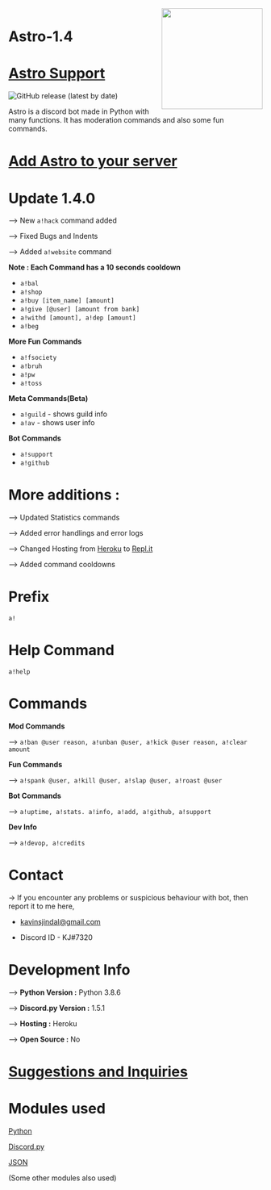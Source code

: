 <img src = "https://cdn.discordapp.com/attachments/800269388372508692/803553437252845598/invert.png" align="right" height="200" width="200">

# Astro-1.4
 
# [Astro Support](https://discord.gg/JaekSMuje9)

 ![GitHub release (latest by date)](https://img.shields.io/github/v/release/kavinjindal/Astro-999?style=for-the-badge)


Astro is a discord bot made in Python with many functions. It has moderation commands and also some fun commands.

# [Add Astro to your server](https://discord.com/api/oauth2/authorize?client_id=795861753627672607&permissions=0&scope=bot)

# Update 1.4.0

--> New `a!hack` command added

--> Fixed Bugs and Indents

--> Added `a!website` command

**Note : Each Command has a 10 seconds cooldown**

* `a!bal`
* `a!shop`
* `a!buy [item_name] [amount]`
* `a!give [@user] [amount from bank]`
* `a!withd [amount], a!dep [amount]`
* `a!beg`

**More Fun Commands**

* `a!fsociety`
* `a!bruh`
* `a!pw`
* `a!toss`

**Meta Commands(Beta)** 
* `a!guild` - shows guild info
* `a!av` - shows user info

**Bot Commands**
* `a!support`
* `a!github`

# More additions : 

--> Updated Statistics commands

--> Added error handlings and error logs

--> Changed Hosting from [Heroku](https://www.heroku.com/) to [Repl.it](https://repl.it/)

--> Added command cooldowns


# Prefix
`a!`

# Help Command
`a!help`

# Commands

**Mod Commands**

--> `a!ban @user reason, a!unban @user, a!kick @user reason, a!clear amount`

**Fun Commands**

--> `a!spank @user, a!kill @user, a!slap @user, a!roast @user`

**Bot Commands**

--> `a!uptime, a!stats. a!info, a!add, a!github, a!support`

**Dev Info**

--> `a!devop, a!credits`

# Contact

-> If you encounter any problems or suspicious behaviour with bot, then report it to me here,

* kavinsjindal@gmail.com

* Discord ID - KJ#7320

# Development Info

--> **Python Version :** Python 3.8.6

--> **Discord.py Version :** 1.5.1

--> **Hosting :** Heroku

--> **Open Source :** No

# [Suggestions and Inquiries](https://github.com/kavinjindal/Astro-999/issues)

# Modules used

[Python](https://www.python.org/)

[Discord.py](https://discordpy.readthedocs.io/en/latest/)

[JSON](https://www.json.org/)

(Some other modules also used)
